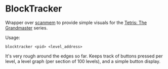 BlockTracker
============

Wrapper over [scanmem](https://github.com/coolwanglu/scanmem) to provide simple visuals for the [Tetris: The Grandmaster](https://en.wikipedia.org/wiki/Tetris:_The_Grand_Master) series. 

Usage:

    blocktracker <pid> <level_address>

It's very rough around the edges so far. Keeps track of buttons pressed per level, a level graph (per section of 100 levels), and a simple button display.


